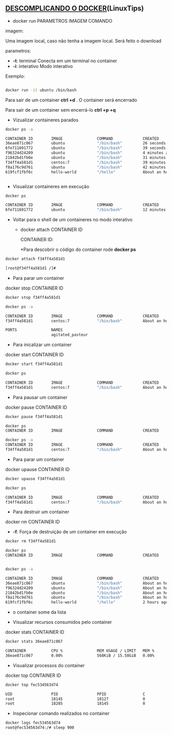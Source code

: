 [DESCOMPLICANDO O DOCKER](https://www.youtube.com/watch?v=0xxHiOSJVe8&list=PLf-O3X2-mxDkiUH0r_BadgtELJ_qyrFJ_)(LinuxTips)
---





* docker run PARAMETROS IMAGEM COMANDO

imagem:
  
Uma imagem local, caso não tenha a imagem local. Será feito o download  

parametros: 

   * **-t**: terminal
     Conecta em um terminal no container 
   * **-i**: interativo
     Modo interativo

Exemplo:

```bash

docker run -it ubuntu /bin/bash

```

Para sair de um container **ctrl +d** . O container será encerrado 

Para sair de um container sem encerrá-lo **ctrl +p +q**

* Vizualizar containeres parados


```bash
docker ps -a

CONTAINER ID        IMAGE               COMMAND             CREATED             STATUS                         PORTS               NAMES
36eae871c067        ubuntu              "/bin/bash"         26 seconds ago      Exited (0) 12 seconds ago                          unruffled_dijkstra
6fe711691772        ubuntu              "/bin/bash"         39 seconds ago      Up 37 seconds                                      silly_bardeen
f96324d24209        ubuntu              "/bin/bash"         4 minutes ago       Exited (0) 4 minutes ago                           keen_beaver
21842bd1fb0e        ubuntu              "/bin/bash"         31 minutes ago      Created                                            quizzical_pike
f34ff4a581d1        centos:7            "/bin/bash"         39 minutes ago      Exited (0) 31 minutes ago                          agitated_pasteur
f8a176c9d761        ubuntu              "/bin/bash"         42 minutes ago      Exited (130) 41 minutes ago                        serene_banach
619fcf1fbf6c        hello-world         "/hello"            About an hour ago   Exited (0) About an hour ago                       sad_mcclintock



```

* Visualizar containeres em execução


```bash
docker ps

CONTAINER ID        IMAGE               COMMAND             CREATED             STATUS              PORTS               NAMES
6fe711691772        ubuntu              "/bin/bash"         12 minutes ago      Up 12 minutes                           silly_bardeen

```

* Voltar para o shell de um containeres no modo interativo

   * docker attach CONTAINER ID
     
     CONTAINER ID: 

      *Para descobrir o código do container rode **docker ps** 


```bash
docker attach f34ff4a581d1

[root@f34ff4a581d1 /]#
```

* Para parar um container

docker stop CONTAINER ID

```bash
docker stop f34ff4a581d1

docker ps -a

CONTAINER ID        IMAGE               COMMAND             CREATED             STATUS 
f34ff4a581d1        centos:7            "/bin/bash"         About an hour ago   Exited (137) 13 seconds ago                                                    

PORTS               NAMES
                    agitated_pasteur
```

* Para inicalizar um container

docker start CONTAINER ID

```bash
docker start f34ff4a581d1

docker ps

CONTAINER ID        IMAGE               COMMAND             CREATED             STATUS              PORTS               NAMES
f34ff4a581d1        centos:7            "/bin/bash"         About an hour ago   Up 6 seconds                            agitated_pasteur

```

* Para pausar um container

docker pause CONTAINER ID

```bash
docker pause f34ff4a581d1

docker ps
CONTAINER ID        IMAGE               COMMAND             CREATED             STATUS                           PORTS               NAMES

docker ps -a
CONTAINER ID        IMAGE               COMMAND             CREATED             STATUS                           PORTS               NAMES
f34ff4a581d1        centos:7            "/bin/bash"         About an hour ago   Up 2 minutes (Paused)                                agitated_pasteur
```

* Para parar um container

docker upause CONTAINER ID

```bash
docker upause f34ff4a581d1

docker ps

CONTAINER ID        IMAGE               COMMAND             CREATED             STATUS              PORTS               NAMES
f34ff4a581d1        centos:7            "/bin/bash"         About an hour ago   Up 6 minutes                            agitated_pasteur

```

* Para destruir um container

docker rm CONTAINER ID

   * **-f**: Força de destruição de um container em execução

```bash
docker rm f34ff4a581d1

docker ps 
CONTAINER ID        IMAGE               COMMAND             CREATED             STATUS              PORTS               NAMES


docker ps -a

CONTAINER ID        IMAGE               COMMAND             CREATED             STATUS                           PORTS               NAMES
36eae871c067        ubuntu              "/bin/bash"         About an hour ago   Exited (0) About an hour ago                         unruffled_dijkstra
f96324d24209        ubuntu              "/bin/bash"         About an hour ago   Exited (0) About an hour ago                         keen_beaver
21842bd1fb0e        ubuntu              "/bin/bash"         About an hour ago   Created                                              quizzical_pike
f8a176c9d761        ubuntu              "/bin/bash"         About an hour ago   Exited (130) About an hour ago                       serene_banach
619fcf1fbf6c        hello-world         "/hello"            2 hours ago         Exited (0) 2 hours ago                               sad_mcclintock
```
   * o container some da lista


* Visualizar recursos consumidos pelo container

docker stats CONTAINER ID

```bash
docker stats 36eae871c067

CONTAINER           CPU %               MEM USAGE / LIMIT   MEM %               NET I/O             BLOCK I/O           PIDS
36eae871c067        0.00%               568KiB / 15.58GiB   0.00%               5.13kB / 90B        0B / 0B             1
```

* Visualizar processos do container

docker top CONTAINER ID

```bash
docker top fec534563d74

UID                 PID                 PPID                C                   STIME               TTY                 TIME                CMD
root                18145               18127               0                   23:03               pts/0               00:00:00            /bin/bash
root                18285               18145               0                   23:04               pts/0               00:00:00            sleep 900
```

* Inspecionar comando realizados no container

```bash
docker logs fec534563d74
root@fec534563d74:/# sleep 900
```